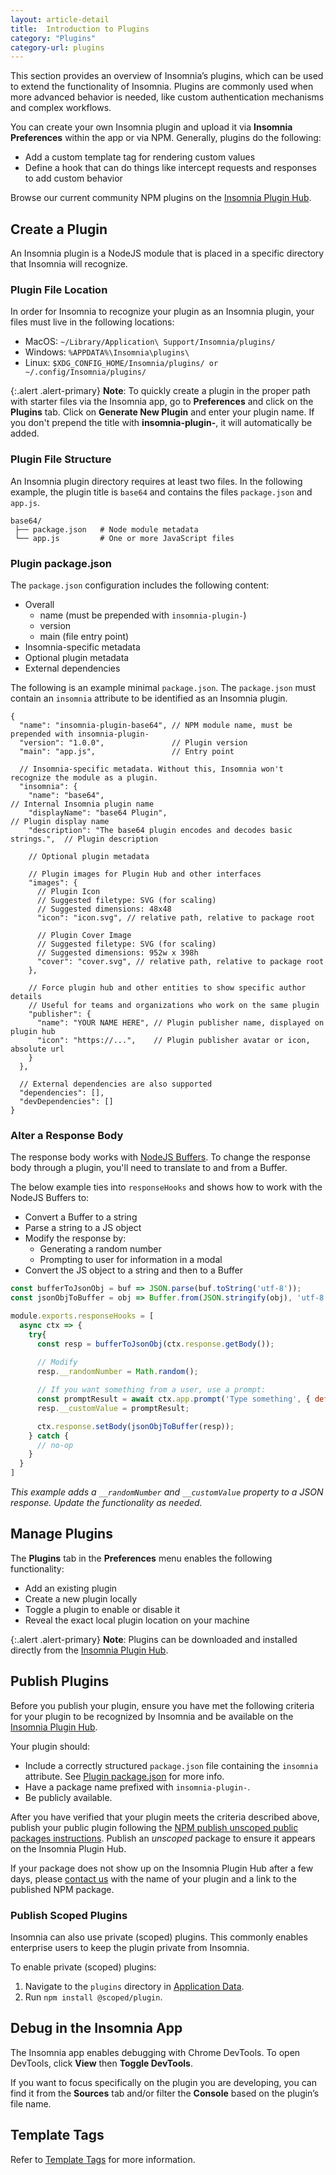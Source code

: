 ```yaml
---
layout: article-detail
title:  Introduction to Plugins
category: "Plugins"
category-url: plugins
---
```


This section provides an overview of Insomnia’s plugins, which can be used to extend the functionality of Insomnia. Plugins are commonly used when more advanced behavior is needed, like custom authentication mechanisms and complex workflows. 

You can create your own Insomnia plugin and upload it via **Insomnia Preferences** within the app or via NPM. Generally, plugins do the following:

* Add a custom template tag for rendering custom values
* Define a hook that can do things like intercept requests and responses to add custom behavior

Browse our current community NPM plugins on the [Insomnia Plugin Hub](https://insomnia.rest/plugins). 

## Create a Plugin

An Insomnia plugin is a NodeJS module that is placed in a specific directory that Insomnia will recognize.

### Plugin File Location

In order for Insomnia to recognize your plugin as an Insomnia plugin, your files must live in the following locations:

* MacOS:   `~/Library/Application\ Support/Insomnia/plugins/`
* Windows: `%APPDATA%\Insomnia\plugins\`
* Linux:   `$XDG_CONFIG_HOME/Insomnia/plugins/ or ~/.config/Insomnia/plugins/`

{:.alert .alert-primary}
**Note**: To quickly create a plugin in the proper path with starter files via the Insomnia app, go to **Preferences** and click on the **Plugins** tab. Click on **Generate New Plugin** and enter your plugin name. If you don't prepend the title with **insomnia-plugin-**, it will automatically be added. 

### Plugin File Structure

An Insomnia plugin directory requires at least two files. In the following example, the plugin title is `base64` and contains the files `package.json` and `app.js`.

```
base64/             
 ├── package.json   # Node module metadata
 └── app.js         # One or more JavaScript files
```

### Plugin package.json

The `package.json` configuration includes the following content:

* Overall
  * name (must be prepended with `insomnia-plugin-`)
  * version
  * main (file entry point)
* Insomnia-specific metadata
* Optional plugin metadata
* External dependencies

The following is an example minimal `package.json`. The `package.json` must contain an `insomnia` attribute to be identified as an Insomnia plugin. 

```json-doc
{
  "name": "insomnia-plugin-base64", // NPM module name, must be prepended with insomnia-plugin-
  "version": "1.0.0",               // Plugin version
  "main": "app.js",                 // Entry point
  
  // Insomnia-specific metadata. Without this, Insomnia won't recognize the module as a plugin.
  "insomnia": {                    
    "name": "base64",                                                       // Internal Insomnia plugin name
    "displayName": "base64 Plugin",                                         // Plugin display name
    "description": "The base64 plugin encodes and decodes basic strings.",  // Plugin description

    // Optional plugin metadata

    // Plugin images for Plugin Hub and other interfaces
    "images": {
      // Plugin Icon
      // Suggested filetype: SVG (for scaling)
      // Suggested dimensions: 48x48
      "icon": "icon.svg", // relative path, relative to package root

      // Plugin Cover Image
      // Suggested filetype: SVG (for scaling)
      // Suggested dimensions: 952w x 398h
      "cover": "cover.svg", // relative path, relative to package root
    },

    // Force plugin hub and other entities to show specific author details
    // Useful for teams and organizations who work on the same plugin
    "publisher": {
      "name": "YOUR NAME HERE", // Plugin publisher name, displayed on plugin hub
      "icon": "https://...",    // Plugin publisher avatar or icon, absolute url
    }
  },
  
  // External dependencies are also supported
  "dependencies": [],
  "devDependencies": []
}
```

### Alter a Response Body

The response body works with [NodeJS Buffers](https://nodejs.org/api/buffer.html). To change the response body through a plugin, you'll need to translate to and from a Buffer.

The below example ties into `responseHooks` and shows how to work with the NodeJS Buffers to:

* Convert a Buffer to a string
* Parse a string to a JS object
* Modify the response by:
  * Generating a random number
  * Prompting to user for information in a modal
* Convert the JS object to a string and then to a Buffer

```js
const bufferToJsonObj = buf => JSON.parse(buf.toString('utf-8'));
const jsonObjToBuffer = obj => Buffer.from(JSON.stringify(obj), 'utf-8');

module.exports.responseHooks = [
  async ctx => {
    try{
      const resp = bufferToJsonObj(ctx.response.getBody());
      
      // Modify
      resp.__randomNumber = Math.random();

      // If you want something from a user, use a prompt:
      const promptResult = await ctx.app.prompt('Type something', { defaultValue: 'abcd' });
      resp.__customValue = promptResult;

      ctx.response.setBody(jsonObjToBuffer(resp));
    } catch {
      // no-op
    }
  }
]
```
_This example adds a `__randomNumber` and `__customValue` property to a JSON response. Update the functionality as needed._

## Manage Plugins

The **Plugins** tab in the **Preferences** menu enables the following functionality:

* Add an existing plugin
* Create a new plugin locally
* Toggle a plugin to enable or disable it
* Reveal the exact local plugin location on your machine

{:.alert .alert-primary}
**Note**: Plugins can be downloaded and installed directly from the [Insomnia Plugin Hub](https://insomnia.rest/plugins).

## Publish Plugins

Before you publish your plugin, ensure you have met the following criteria for your plugin to be recognized by Insomnia and be available on the [Insomnia Plugin Hub](https://insomnia.rest/plugins).

Your plugin should: 

* Include a correctly structured `package.json` file containing the `insomnia` attribute. See [Plugin package.json](#plugin-packagejson) for more info.
* Have a package name prefixed with `insomnia-plugin-`.
* Be publicly available. 

After you have verified that your plugin meets the criteria described above, publish your public plugin following the [NPM publish unscoped public packages instructions](https://docs.npmjs.com/creating-and-publishing-unscoped-public-packages). Publish an _unscoped_ package to ensure it appears on the Insomnia Plugin Hub. 

If your package does not show up on the Insomnia Plugin Hub after a few days, please [contact us](https://insomnia.rest/support) with the name of your plugin and a link to the published NPM package.

### Publish Scoped Plugins

Insomnia can also use private (scoped) plugins. This commonly enables enterprise users to keep the plugin private from Insomnia. 

To enable private (scoped) plugins:

1. Navigate to the `plugins` directory in [Application Data](/insomnia/application-data).
2. Run `npm install @scoped/plugin`.

## Debug in the Insomnia App

The Insomnia app enables debugging with Chrome DevTools. To open DevTools, click **View** then **Toggle DevTools**. 

If you want to focus specifically on the plugin you are developing, you can find it from the **Sources** tab and/or filter the **Console** based on the plugin’s file name.

## Template Tags

Refer to [Template Tags](/insomnia/template-tags) for more information. 
